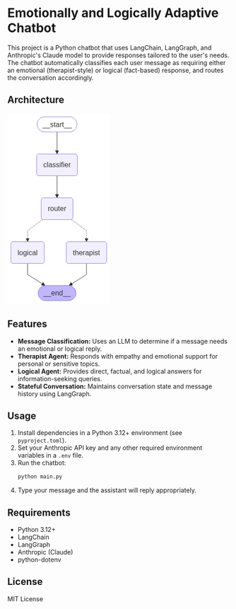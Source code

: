 # Emotionally and Logically Adaptive Chatbot

This project is a Python chatbot that uses LangChain, LangGraph, and Anthropic's Claude model to provide responses tailored to the user's needs. The chatbot automatically classifies each user message as requiring either an emotional (therapist-style) or logical (fact-based) response, and routes the conversation accordingly.

## Architecture

![LangGraph Chatbot Architecture](langgraph_chatbot.png)

## Features
- **Message Classification:** Uses an LLM to determine if a message needs an emotional or logical reply.
- **Therapist Agent:** Responds with empathy and emotional support for personal or sensitive topics.
- **Logical Agent:** Provides direct, factual, and logical answers for information-seeking queries.
- **Stateful Conversation:** Maintains conversation state and message history using LangGraph.

## Usage
1. Install dependencies in a Python 3.12+ environment (see `pyproject.toml`).
2. Set your Anthropic API key and any other required environment variables in a `.env` file.
3. Run the chatbot:
   ```bash
   python main.py
   ```
4. Type your message and the assistant will reply appropriately.

## Requirements
- Python 3.12+
- LangChain
- LangGraph
- Anthropic (Claude)
- python-dotenv

## License
MIT License
